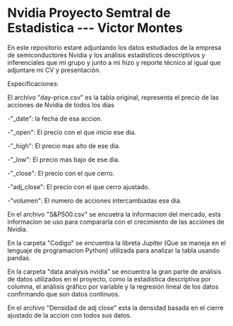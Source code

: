 # Nvidia Proyecto Semtral de Estadistica --- Victor Montes
En este repositorio estaré adjuntando los datos estudiados de la empresa de semiconductores Nvidia y los análisis estadísticos descriptivos y inferenciales que mi grupo y junto a mi hizo y reporte técnico al igual que adjuntare mi  CV y presentación.

Especificaciones:

El archivo "day-price.csv" es la tabla original, representa el precio de las acciones de Nvidia de todos los dias

-"_date": la fecha de esa accion.

-"_open": El precio con el que inicio ese dia.

-"_high": El precio mas alto de ese dia.

-"_low": El precio mas bajo de ese dia.

-"_close": El precio con el que cerro.

-"adj_close": El precio con el que cerro ajustado.

-"volumen": El numero de acciones intercambiadas ese dia.

En el archivo "S&P500.csv" se encuetra la informacion del mercado, esta informacion se uso para compararla con el crecimiento de las acciones de Nvidia.

En la carpeta "Codigo" se encuentra la libreta Jupiter (Que se maneja en el lenguaje de programacion Python) utilizada para analizar la tabla usando pandas.

En la carpeta "data analysis nvidia" se encuentra la gran parte de análisis de datos utilizados en el proyecto, como la estadística descriptiva por columna, el análisis gráfico por variable y la regresión lineal de los datos confirmando que son datos continuos.

En el archivo "Densidad de adj close" esta la densidad basada en el cierre ajustado de la accion con todos sus datos.
